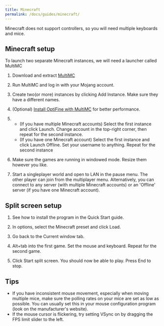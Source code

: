 ```yaml
---
title: Minecraft
permalink: /docs/guides/minecraft/
---
```


Minecraft does not support controllers, so you will need multiple keyboards and mice.

## Minecraft setup
To launch two separate Minecraft instances, we will need a launcher called MultiMC
1. Download and extract [MultiMC](https://multimc.org/#Download)

1. Run MultiMC and log in with your Mojang account.

1. Create two(or more) instances by clicking Add Instance. Make sure they have a different names.

1. (Optional) [Install OptiFine with MultiMC](https://github.com/MultiMC/MultiMC5/wiki/MultiMC-and-OptiFine) for better performance.

1. * (If you have multiple Minecraft accounts) Select the first instance and click Launch. Change account in the top-right corner, then repeat for the second instance.
   * (If you have one Minecraft account) Select the first instance and click Launch Offline. Set your username to anything. Repeat for the second instance

1. Make sure the games are running in windowed mode. Resize them however you like.

1. Start a singleplayer world and open to LAN in the pause menu. The other player can join from the multiplayer menu. Alternatively, you can connect to any server (with multiple Minecraft accounts) or an 'Offline' server (if you have one Minecraft account).

## Split screen setup
1. See how to install the program in the Quick Start guide.

1. In options, select the Minecraft preset and click Load.

1. Go back to the Current window tab.

1. Alt+tab into the first game. Set the mouse and keyboard. Repeat for the second game.

1. Click Start split screen. You should now be able to play. Press End to stop.

## Tips
 * If you have inconsistent mouse movement, especially when moving multiple mice, make sure the polling rates on your mice are set as low as possible. You can usually set this in your mouse configuration program (look on the manufacturer's website).
 * If the mouse cursor is flickering, try setting VSync on by dragging the FPS limit slider to the left.
